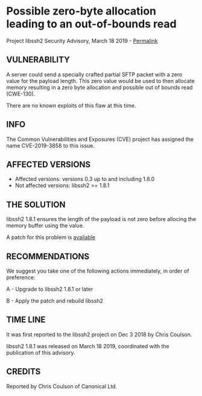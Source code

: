 Possible zero-byte allocation leading to an out-of-bounds read 
=======================================

Project libssh2 Security Advisory, March 18 2019 -
[Permalink](https://www.libssh2.org/CVE-2019-3858.html)

VULNERABILITY
-------------

A server could send a specially crafted partial SFTP packet with a zero value
for the payload length. This zero value would be used to then allocate memory
resulting in a zero byte allocation and possible out of bounds read (CWE-130).


There are no known exploits of this flaw at this time.

INFO
----

The Common Vulnerabilities and Exposures (CVE) project has assigned the name
CVE-2019-3858 to this issue.

AFFECTED VERSIONS
-----------------

- Affected versions: versions 0.3 up to and including 1.8.0
- Not affected versions: libssh2 >= 1.8.1

THE SOLUTION
------------

libssh2 1.8.1 ensures the length of the payload is not zero before allocing
the memory buffer using the value.


A patch for this problem is [available](https://libssh2.org/1.8.0-CVE/CVE-2019-3858.patch)

RECOMMENDATIONS
---------------

We suggest you take one of the following actions immediately, in order of
preference:

A - Upgrade to libssh2 1.8.1 or later

B - Apply the patch and rebuild libssh2

TIME LINE
---------

It was first reported to the libssh2 project on Dec 3 2018 by Chris Coulson.

libssh2 1.8.1 was released on March 18 2019, coordinated with the publication
of this advisory.

CREDITS
-------

Reported by Chris Coulson of Canonical Ltd.
